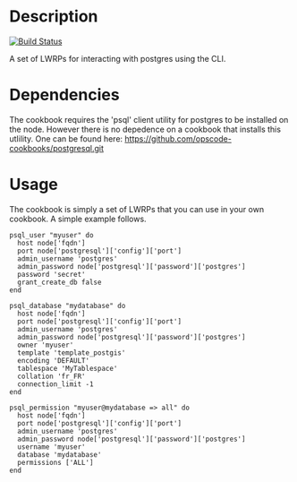 Description
===========

[![Build Status](https://secure.travis-ci.org/realityforge/chef-psql.png?branch=master)](http://travis-ci.org/realityforge/chef-psql)

A set of LWRPs for interacting with postgres using the CLI.

Dependencies
============

The cookbook requires the 'psql' client utility for postgres to be installed on the node. However there is no depedence on a
cookbook that installs this utlility. One can be found here: https://github.com/opscode-cookbooks/postgresql.git

Usage
=====

The cookbook is simply a set of LWRPs that you can use in your own cookbook. A simple example follows.

    psql_user "myuser" do
      host node['fqdn']
      port node['postgresql']['config']['port']
      admin_username 'postgres'
      admin_password node['postgresql']['password']['postgres']
      password 'secret'
      grant_create_db false
    end

    psql_database "mydatabase" do
      host node['fqdn']
      port node['postgresql']['config']['port']
      admin_username 'postgres'
      admin_password node['postgresql']['password']['postgres']
      owner 'myuser'
      template 'template_postgis'
      encoding 'DEFAULT'
      tablespace 'MyTablespace'
      collation 'fr_FR'
      connection_limit -1
    end

    psql_permission "myuser@mydatabase => all" do
      host node['fqdn']
      port node['postgresql']['config']['port']
      admin_username 'postgres'
      admin_password node['postgresql']['password']['postgres']
      username 'myuser'
      database 'mydatabase'
      permissions ['ALL']
    end
